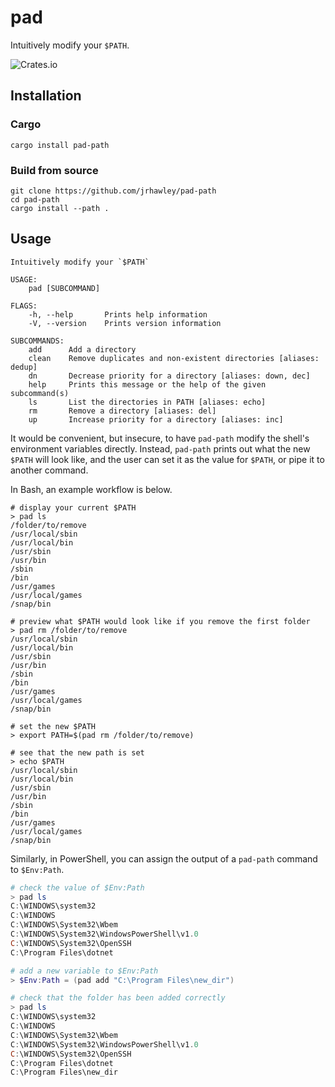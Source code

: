 # pad

Intuitively modify your `$PATH`.

![Crates.io](https://img.shields.io/crates/v/pad-path)

## Installation

### Cargo

```shell
cargo install pad-path
```

### Build from source

```shell
git clone https://github.com/jrhawley/pad-path
cd pad-path
cargo install --path .
```

## Usage

```shell
Intuitively modify your `$PATH`

USAGE:
    pad [SUBCOMMAND]

FLAGS:
    -h, --help       Prints help information
    -V, --version    Prints version information

SUBCOMMANDS:
    add      Add a directory
    clean    Remove duplicates and non-existent directories [aliases: dedup]
    dn       Decrease priority for a directory [aliases: down, dec]
    help     Prints this message or the help of the given subcommand(s)
    ls       List the directories in PATH [aliases: echo]
    rm       Remove a directory [aliases: del]
    up       Increase priority for a directory [aliases: inc]
```

It would be convenient, but insecure, to have `pad-path` modify the shell's environment variables directly.
Instead, `pad-path` prints out what the new `$PATH` will look like, and the user can set it as the value for `$PATH`, or pipe it to another command.

In Bash, an example workflow is below.

```shell
# display your current $PATH
> pad ls
/folder/to/remove
/usr/local/sbin
/usr/local/bin
/usr/sbin
/usr/bin
/sbin
/bin
/usr/games
/usr/local/games
/snap/bin

# preview what $PATH would look like if you remove the first folder
> pad rm /folder/to/remove
/usr/local/sbin
/usr/local/bin
/usr/sbin
/usr/bin
/sbin
/bin
/usr/games
/usr/local/games
/snap/bin

# set the new $PATH
> export PATH=$(pad rm /folder/to/remove)

# see that the new path is set
> echo $PATH
/usr/local/sbin
/usr/local/bin
/usr/sbin
/usr/bin
/sbin
/bin
/usr/games
/usr/local/games
/snap/bin
```

Similarly, in PowerShell, you can assign the output of a `pad-path` command to `$Env:Path`.

```powershell
# check the value of $Env:Path
> pad ls
C:\WINDOWS\system32
C:\WINDOWS
C:\WINDOWS\System32\Wbem
C:\WINDOWS\System32\WindowsPowerShell\v1.0
C:\WINDOWS\System32\OpenSSH
C:\Program Files\dotnet

# add a new variable to $Env:Path
> $Env:Path = (pad add "C:\Program Files\new_dir")

# check that the folder has been added correctly
> pad ls
C:\WINDOWS\system32
C:\WINDOWS
C:\WINDOWS\System32\Wbem
C:\WINDOWS\System32\WindowsPowerShell\v1.0
C:\WINDOWS\System32\OpenSSH
C:\Program Files\dotnet
C:\Program Files\new_dir
```
